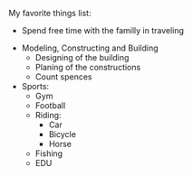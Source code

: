 My favorite things list:
- Spend free time with the familly in traveling
* Modeling, Constructing and Building
  * Designing of the building
  * Planing of the constructions
  * Count spences 
* Sports:
  * Gym 
  - Football
  - Riding:
    - Car
    - Bicycle
    - Horse
  *  Fishing
  *  EDU
